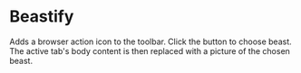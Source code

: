 # Beastify

Adds a browser action icon to the toolbar. Click the button to choose beast. The active tab's body content is then replaced with a picture of the chosen beast.